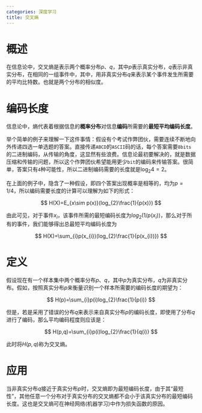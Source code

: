```yaml
---
categories: 深度学习
title: 交叉熵
---
```


# 概述 

在信息论中，交叉熵是表示两个概率分布$p$、$q$，其中$p$表示真实分布，$q$表示非真实分布，在相同的一组事件中，其中，用非真实分布$q$来表示某个事件发生所需要的平均比特数。也就是两个分布的相似度。

# 编码长度

信息论中，熵代表着根据信息的**概率分布**对信息**编码**所需要的**最短平均编码长度**。

举个简单的例子来理解一下这件事情：假设有个考试作弊团伙，需要连续不断地向外传递四选一单选题的答案。直接传递`ABCD`的`ASCII`码的话，每个答案需要`8bits`的二进制编码，从传输的角度，这显然有些浪费。信息论最初要解决的，就是数据压缩和传输的问题，所以这个作弊团伙希望能用更少`bit`的编码来传输答案。很简单，答案只有`4`种可能性，所以二进制编码需要的长度就是$\log_{2}4=2$。

在上面的例子中，隐含了一种假设，即四个答案出现概率是相等的，均为$p=1/4$，所以编码需要长度的计算可以理解为如下的形式：


$$
H(X)=E_{x\sim p(x)}(log_{2}\frac{1}{p(x)})
$$


由此可见，对于事件$x_{i}$，该事件所需的最短编码长度为$log_{2} (1/p(x_{i}))$，那么对于所有的事件，我们能够得出总最短平均编码长度为


$$
H(X)=\sum_{i}p(x_{i})(log_{2}\frac{1}{p(x_{i})})
$$



# 定义 

假设现在有一个样本集中两个概率分布$p$、$q$，其中$p$为真实分布，$q$为非真实分布。假如，按照真实分布$p$来衡量识别一个样本所需要的编码长度的期望为：


$$
H(p)=\sum_{i}p(i)log_{2}\frac{1}{p(i)}
$$


但是，若是采用了错误的分布$q$来表示来自真实分布$p$的编码长度，即使用了分布$q$进行了编码，那么平均编码程度则应该是：


$$
H(p,q)=\sum_{i}p(i)log_{2}\frac{1}{q(i)}
$$


此时将$H(p,q)$称为交叉熵。

# 应用

当非真实分布$q$接近于真实分布$p$时，交叉熵即为最短编码长度，由于其“最短性”，其他任意一个分布对于真实分布的交叉熵都不会小于该真实分布的最短编码长度。这也是交叉熵可在神经网络(机器学习)中作为损失函数的原因。
